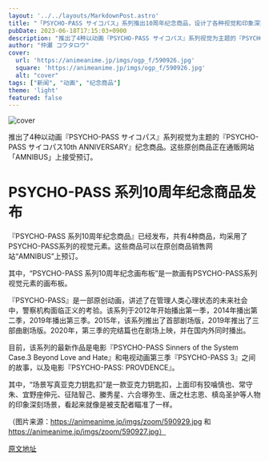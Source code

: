 ```yaml
---
layout: '../../layouts/MarkdownPost.astro'
title: "「PSYCHO-PASS サイコパス」系列推出10周年纪念商品，设计了各种视觉和印象深刻的场景♪"
pubDate: 2023-06-18T17:15:03+0900
description: "推出了4种以动画『PSYCHO-PASS サイコパス』系列视觉为主题的『PSYCHO-PASS サイコパス10th ANNIVERSARY』纪念商品。这些原创商品正在通贩网站「AMNIBUS」上接受预订。"
author: "仲瀬 コウタロウ"
cover:
  url: 'https://animeanime.jp/imgs/ogp_f/590926.jpg'
  square: 'https://animeanime.jp/imgs/ogp_f/590926.jpg'
  alt: "cover"
tags: ["新闻", "动画", "纪念商品"]
theme: 'light'
featured: false
---
```


![cover](https://animeanime.jp/imgs/ogp_f/590926.jpg)

推出了4种以动画『PSYCHO-PASS サイコパス』系列视觉为主题的『PSYCHO-PASS サイコパス10th ANNIVERSARY』纪念商品。这些原创商品正在通贩网站「AMNIBUS」上接受预订。

# PSYCHO-PASS 系列10周年纪念商品发布

『PSYCHO-PASS 系列10周年纪念商品』已经发布，共有4种商品，均采用了PSYCHO-PASS系列的视觉元素。这些商品可以在原创商品销售网站“AMNIBUS”上预订。

其中，“PSYCHO-PASS 系列10周年纪念画布板”是一款画有PSYCHO-PASS系列视觉元素的画布板。

『PSYCHO-PASS』是一部原创动画，讲述了在管理人类心理状态的未来社会中，警察机构面临正义的考验。该系列于2012年开始播出第一季，2014年播出第二季，2019年播出第三季。2015年，该系列推出了首部剧场版，2019年推出了三部曲剧场版。2020年，第三季的完结篇也在剧场上映，并在国内外同时播出。

目前，该系列的最新作品是电影『PSYCHO-PASS Sinners of the System Case.3 Beyond Love and Hate』和电视动画第三季『PSYCHO-PASS 3』之间的故事，以及电影『PSYCHO-PASS: PROVDENCE』。

其中，“场景写真亚克力钥匙扣”是一款亚克力钥匙扣，上面印有狡噛慎也、常守朱、宜野座伸元、征陆智己、縢秀星、六合塚弥生、唐之杜志恩、槙岛圣护等人物的印象深刻场景，看起来就像是被支配者瞄准了一样。

（图片来源：https://animeanime.jp/imgs/zoom/590929.jpg 和 https://animeanime.jp/imgs/zoom/590927.jpg）

  [原文地址](https://animeanime.jp/article/2023/06/18/78005.html)